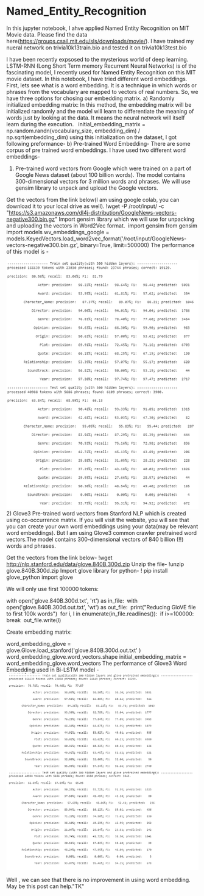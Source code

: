 # Named_Entity_Recognition

In this jupyter notebook, I ahve applied Named Entity Recognition on MIT Movie data. Please find the data here(https://groups.csail.mit.edu/sls/downloads/movie/).
I have trained my nueral network on trivia10k13train.bio	and tested it on trivia10k13test.bio

I have been recently expsosed to the mysterious world of deep learning. LSTM-RNN (Long Short Term memory Recurrent Neural Networks) is of the fascinating model, I recently used for Named Entity Recognition on this MIT movie dataset. In this notebook, I have tried different word embeddings.
First, lets see what is a word embedding. It is a technique in which words or phrases from the vocabulary are mapped to vectors of real numbers. So, we have three options for chosing our embedding matrix.
a) Randomly initialized embedding matrix: In this method, the embedding matrix will be initialized randomly and the model will learn to differentiate the meaning of words just by looking at the data. It means the neural network will itself learn during the execution. 
 initial_embedding_matrix = np.random.randn(vocabulary_size, embedding_dim) / np.sqrt(embedding_dim)
using this initialization on the dataset, I got following preformance-
b) Pre-trained Word Embedding- There are some corpus of pre trained word embeddings. I have used two different word embeddings-
1) Pre-trained word vectors from Google which were trained on a part of Google News dataset (about 100 billion words). The model contains 300-dimensional vectors for 3 million words and phrases. We will use gensim library to unpack and upload the Google vectors.

Get the vectors from the link below(I am using google colab, you can download it to your local drive as well).
!wget -P /root/input/ -c "https://s3.amazonaws.com/dl4j-distribution/GoogleNews-vectors-negative300.bin.gz"
Import gensim library which we will use for unpacking and uploading the vectors in Word2Vec format. 
import gensim
from gensim import models
wv_embeddings_google = models.KeyedVectors.load_word2vec_format('/root/input/GoogleNews-vectors-negative300.bin.gz', binary=True, limit=500000)
The performance of this model is -

![alt_text](https://github.com/gmt20/Named_Entity_Recognition/blob/master/Random.png)
2) Glove3 Pre-trained word vectors from Stanford NLP which is created using co-occurrence matrix. If you will visit the website, you will see that you can create your own word embeddings using your data(may be relevant word embeddings). But I am using Glove3 common crawler pretrained word vectors.The model contains 300-dimensional vectors of 840 billion (!!) words and phrases. 


Get the vectors from the link below-
!wget http://nlp.stanford.edu/data/glove.840B.300d.zip
Unzip the file-
!unzip glove.840B.300d.zip
Import glove library for python-
! pip install glove_python
import glove

We will only use first 100000 tokens:

with open('glove.840B.300d.txt', 'rt') as in_file:
 with open('glove.840B.300d.out.txt', 'wt') as out_file:
 print("Reducing GloVE file to first 100k words")
 for i, l in enumerate(in_file.readlines()):
 if i>=100000: break
 out_file.write(l)
 
Create embedding matrix:

word_embedding_glove = glove.Glove.load_stanford('glove.840B.300d.out.txt' )
word_embedding_glove.word_vectors.shape
initial_embedding_matrix = word_embedding_glove.word_vectors
The performance of Glove3 Word Embedding used in Bi-LSTM model -
![alt_text](https://github.com/gmt20/Named_Entity_Recognition/blob/master/golve3.png)

Well , we can see that there is no improvement in using word embedding. May be this post can help."TK"
